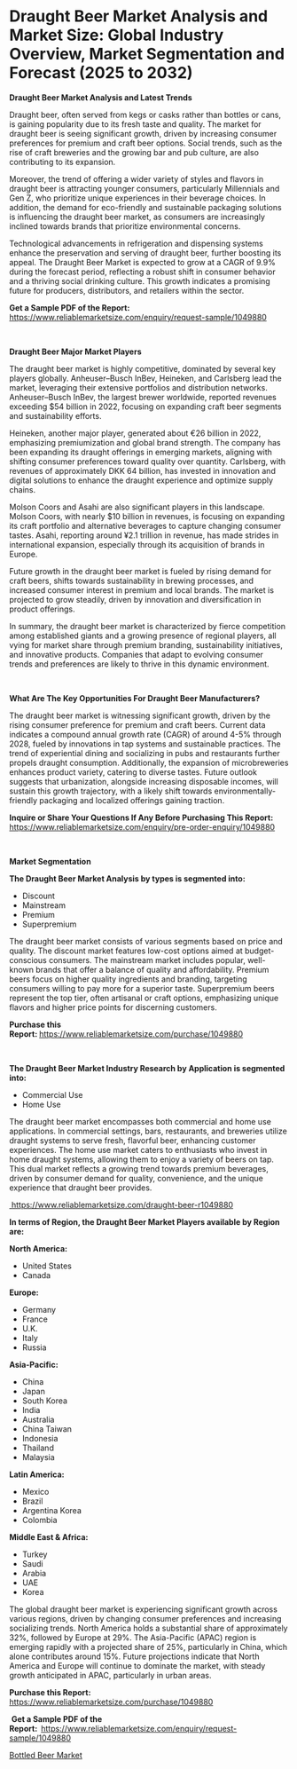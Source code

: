 <p><h1>Draught Beer Market Analysis and Market Size: Global Industry Overview, Market Segmentation and Forecast (2025 to 2032)</h1></p><p><strong>Draught Beer Market Analysis and Latest Trends</strong></p>
<p><p>Draught beer, often served from kegs or casks rather than bottles or cans, is gaining popularity due to its fresh taste and quality. The market for draught beer is seeing significant growth, driven by increasing consumer preferences for premium and craft beer options. Social trends, such as the rise of craft breweries and the growing bar and pub culture, are also contributing to its expansion. </p><p>Moreover, the trend of offering a wider variety of styles and flavors in draught beer is attracting younger consumers, particularly Millennials and Gen Z, who prioritize unique experiences in their beverage choices. In addition, the demand for eco-friendly and sustainable packaging solutions is influencing the draught beer market, as consumers are increasingly inclined towards brands that prioritize environmental concerns.</p><p>Technological advancements in refrigeration and dispensing systems enhance the preservation and serving of draught beer, further boosting its appeal. The Draught Beer Market is expected to grow at a CAGR of 9.9% during the forecast period, reflecting a robust shift in consumer behavior and a thriving social drinking culture. This growth indicates a promising future for producers, distributors, and retailers within the sector.</p></p>
<p><strong>Get a Sample PDF of the Report:&nbsp;</strong> <a href="https://www.reliablemarketsize.com/enquiry/request-sample/1049880?utm_campaign=3431&utm_medium=2&utm_source=Github&utm_content=ia&utm_term=07042025&utm_id=draught-beer">https://www.reliablemarketsize.com/enquiry/request-sample/1049880</a></p>
<p>&nbsp;</p>
<p><strong>Draught Beer Major Market Players</strong></p>
<p><p>The draught beer market is highly competitive, dominated by several key players globally. Anheuser–Busch InBev, Heineken, and Carlsberg lead the market, leveraging their extensive portfolios and distribution networks. Anheuser–Busch InBev, the largest brewer worldwide, reported revenues exceeding $54 billion in 2022, focusing on expanding craft beer segments and sustainability efforts.</p><p>Heineken, another major player, generated about €26 billion in 2022, emphasizing premiumization and global brand strength. The company has been expanding its draught offerings in emerging markets, aligning with shifting consumer preferences toward quality over quantity. Carlsberg, with revenues of approximately DKK 64 billion, has invested in innovation and digital solutions to enhance the draught experience and optimize supply chains.</p><p>Molson Coors and Asahi are also significant players in this landscape. Molson Coors, with nearly $10 billion in revenues, is focusing on expanding its craft portfolio and alternative beverages to capture changing consumer tastes. Asahi, reporting around ¥2.1 trillion in revenue, has made strides in international expansion, especially through its acquisition of brands in Europe.</p><p>Future growth in the draught beer market is fueled by rising demand for craft beers, shifts towards sustainability in brewing processes, and increased consumer interest in premium and local brands. The market is projected to grow steadily, driven by innovation and diversification in product offerings.</p><p>In summary, the draught beer market is characterized by fierce competition among established giants and a growing presence of regional players, all vying for market share through premium branding, sustainability initiatives, and innovative products. Companies that adapt to evolving consumer trends and preferences are likely to thrive in this dynamic environment.</p></p>
<p>&nbsp;</p>
<p><strong>What Are The Key Opportunities For Draught Beer Manufacturers?</strong></p>
<p><p>The draught beer market is witnessing significant growth, driven by the rising consumer preference for premium and craft beers. Current data indicates a compound annual growth rate (CAGR) of around 4-5% through 2028, fueled by innovations in tap systems and sustainable practices. The trend of experiential dining and socializing in pubs and restaurants further propels draught consumption. Additionally, the expansion of microbreweries enhances product variety, catering to diverse tastes. Future outlook suggests that urbanization, alongside increasing disposable incomes, will sustain this growth trajectory, with a likely shift towards environmentally-friendly packaging and localized offerings gaining traction.</p></p>
<p><strong>Inquire or Share Your Questions If Any Before Purchasing This Report:</strong> <a href="https://www.reliablemarketsize.com/enquiry/pre-order-enquiry/1049880?utm_campaign=3431&utm_medium=2&utm_source=Github&utm_content=ia&utm_term=07042025&utm_id=draught-beer">https://www.reliablemarketsize.com/enquiry/pre-order-enquiry/1049880</a></p>
<p>&nbsp;</p>
<p><strong>Market Segmentation</strong></p>
<p><strong>The Draught Beer Market Analysis by types is segmented into:</strong></p>
<p><ul><li>Discount</li><li>Mainstream</li><li>Premium</li><li>Superpremium</li></ul></p>
<p><p>The draught beer market consists of various segments based on price and quality. The discount market features low-cost options aimed at budget-conscious consumers. The mainstream market includes popular, well-known brands that offer a balance of quality and affordability. Premium beers focus on higher quality ingredients and branding, targeting consumers willing to pay more for a superior taste. Superpremium beers represent the top tier, often artisanal or craft options, emphasizing unique flavors and higher price points for discerning customers.</p></p>
<p><strong>Purchase this Report:&nbsp;</strong><a href="https://www.reliablemarketsize.com/purchase/1049880?utm_campaign=3431&utm_medium=2&utm_source=Github&utm_content=ia&utm_term=07042025&utm_id=draught-beer">https://www.reliablemarketsize.com/purchase/1049880</a></p>
<p>&nbsp;</p>
<p><strong>The Draught Beer Market Industry Research by Application is segmented into:</strong></p>
<p><ul><li>Commercial Use</li><li>Home Use</li></ul></p>
<p><p>The draught beer market encompasses both commercial and home use applications. In commercial settings, bars, restaurants, and breweries utilize draught systems to serve fresh, flavorful beer, enhancing customer experiences. The home use market caters to enthusiasts who invest in home draught systems, allowing them to enjoy a variety of beers on tap. This dual market reflects a growing trend towards premium beverages, driven by consumer demand for quality, convenience, and the unique experience that draught beer provides.</p></p>
<p><a href="https://www.reliablemarketsize.com/draught-beer-r1049880?utm_campaign=3431&utm_medium=2&utm_source=Github&utm_content=ia&utm_term=07042025&utm_id=draught-beer">&nbsp;https://www.reliablemarketsize.com/draught-beer-r1049880</a></p>
<p><strong>In terms of Region, the Draught Beer Market Players available by Region are:</strong></p>
<p>
    <p> <strong> North America: </strong>
        <ul>
            <li>United States</li>
            <li>Canada</li>
        </ul>
        </p> 
    <p> <strong> Europe: </strong>
        <ul>
            <li>Germany</li>
            <li>France</li>
            <li>U.K.</li>
            <li>Italy</li>
            <li>Russia</li>
        </ul>
        </p> 
    <p> <strong> Asia-Pacific: </strong>
        <ul>
            <li>China</li>
            <li>Japan</li>
            <li>South Korea</li>
            <li>India</li>
            <li>Australia</li>
            <li>China Taiwan</li>
            <li>Indonesia</li>
            <li>Thailand</li>
            <li>Malaysia</li>
        </ul>
        </p> 
    <p> <strong> Latin America: </strong>
        <ul>
            <li>Mexico</li>
            <li>Brazil</li>
            <li>Argentina Korea</li>
            <li>Colombia</li>
        </ul>
        </p> 
    <p> <strong> Middle East & Africa: </strong>
        <ul>
            <li>Turkey</li>
            <li>Saudi</li>
            <li>Arabia</li>
            <li>UAE</li>
            <li>Korea</li>
        </ul>
    </p>
    </p>
<p><p>The global draught beer market is experiencing significant growth across various regions, driven by changing consumer preferences and increasing socializing trends. North America holds a substantial share of approximately 32%, followed by Europe at 29%. The Asia-Pacific (APAC) region is emerging rapidly with a projected share of 25%, particularly in China, which alone contributes around 15%. Future projections indicate that North America and Europe will continue to dominate the market, with steady growth anticipated in APAC, particularly in urban areas.</p></p>
<p><strong>Purchase this Report: </strong><a href="https://www.reliablemarketsize.com/purchase/1049880?utm_campaign=3431&utm_medium=2&utm_source=Github&utm_content=ia&utm_term=07042025&utm_id=draught-beer">https://www.reliablemarketsize.com/purchase/1049880</a></p>
<p>&nbsp;<strong>Get a Sample PDF of the Report:&nbsp;&nbsp;</strong><a href="https://www.reliablemarketsize.com/enquiry/request-sample/1049880?utm_campaign=3431&utm_medium=2&utm_source=Github&utm_content=ia&utm_term=07042025&utm_id=draught-beer">https://www.reliablemarketsize.com/enquiry/request-sample/1049880</a></p>
<p><strong></strong></p>
<p><p><a href="https://github.com/wakerizaak8g/Market-Research-Report-List-1/blob/main/bottled-beer-market.md?utm_campaign=3431&utm_medium=2&utm_source=Github&utm_content=ia&utm_term=07042025&utm_id=draught-beer">Bottled Beer Market</a></p></p>
